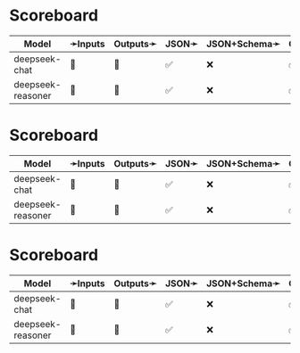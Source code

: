 # Scoreboard

| Model             | ➛Inputs   | Outputs➛   | JSON➛   | JSON+Schema➛   | Chat | Streaming | Tools  | Batch | Seed | Files | Citations | Thinking |
| ----------------- | --------- | ---------- | ------- | -------------- | ---- | --------- | ------ | ----- | ---- | ----- | --------- | -------- |
| deepseek-chat     | 💬        | 💬         | ✅      | ❌             | ✅   | ✅        | ✅💥🧐 | ❌    | ❌   | ❌    | ❌        | ❌       |
| deepseek-reasoner | 💬        | 💬         | ✅      | ❌             | ✅   | ✅        | 💨🧐   | ❌    | ❌   | ❌    | ❌        | ✅       |
# Scoreboard

| Model             | ➛Inputs   | Outputs➛   | JSON➛   | JSON+Schema➛   | Chat | Streaming | Tools  | Batch | Seed | Files | Citations | Thinking |
| ----------------- | --------- | ---------- | ------- | -------------- | ---- | --------- | ------ | ----- | ---- | ----- | --------- | -------- |
| deepseek-chat     | 💬        | 💬         | ✅      | ❌             | ✅   | ✅        | ✅💥🧐 | ❌    | ❌   | ❌    | ❌        | ❌       |
| deepseek-reasoner | 💬        | 💬         | ✅      | ❌             | ✅   | ✅        | 💨🧐   | ❌    | ❌   | ❌    | ❌        | ✅       |
# Scoreboard

| Model             | ➛Inputs   | Outputs➛   | JSON➛   | JSON+Schema➛   | Chat | Streaming | Tools  | Batch | Seed | Files | Citations | Thinking |
| ----------------- | --------- | ---------- | ------- | -------------- | ---- | --------- | ------ | ----- | ---- | ----- | --------- | -------- |
| deepseek-chat     | 💬        | 💬         | ✅      | ❌             | ✅   | ✅        | ✅💥🧐 | ❌    | ❌   | ❌    | ❌        | ❌       |
| deepseek-reasoner | 💬        | 💬         | ✅      | ❌             | ✅   | ✅        | 💨🧐   | ❌    | ❌   | ❌    | ❌        | ✅       |

